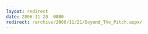 ```yaml
---
layout: redirect
date: 2006-11-20 -0800
redirect: /archive/2006/11/21/Beyond_The_Pitch.aspx/
---
```


